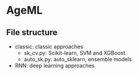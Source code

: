 # AgeML

## File structure
* classic: classic approaches
    * sk_cv.py: Scikit-learn, SVM and XGBoost
    * auto_sk.py: auto_sklearn, ensemble models 
* RNN: deep learning approaches 